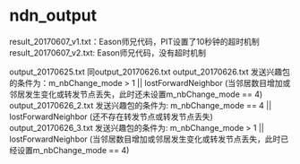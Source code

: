 # ndn_output
result_20170607_v1.txt：Eason师兄代码，PIT设置了10秒钟的超时机制
result_20170607_v2.txt: Eason师兄代码，没有超时机制

output_20170625.txt 同output_20170626.txt
output_20170626.txt 发送兴趣包的条件为：m_nbChange_mode > 1 || lostForwardNeighbor
(当邻居数目增加或邻居发生变化或转发节点丢失，此时还未设置m_nbChange_mode == 4)
output_20170626_2.txt 发送兴趣包的条件为: m_nbChange_mode == 4 || lostForwardNeighbor
(还不存在转发节点或转发节点丢失)
output_20170626_3.txt 发送兴趣包的条件为: m_nbChange_mode > 1 || lostForwardNeighbor
(当邻居数目增加或邻居发生变化或转发节点丢失，此时已经设置m_nbChange_mode == 4)
